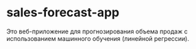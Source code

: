 # sales-forecast-app
Это веб-приложение для прогнозирования объема продаж с использованием машинного обучения (линейной регрессии).
